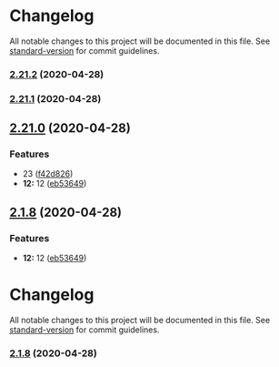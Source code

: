 # Changelog

All notable changes to this project will be documented in this file. See [standard-version](https://github.com/conventional-changelog/standard-version) for commit guidelines.

### [2.21.2](https://github.com/Simon-Bin/vuepress-starter/compare/v2.21.1...v2.21.2) (2020-04-28)

### [2.21.1](https://github.com/Sim-Bin/vuepress-starter/compare/v2.21.0...v2.21.1) (2020-04-28)

## [2.21.0](https://github.com/Wildlifes/vuepress-starter/compare/v2.20.1...v2.21.0) (2020-04-28)


### Features

* 23 ([f42d826](https://github.com/Wildlifes/vuepress-starter/commit/f42d826a67a0c1cd1c50af87d55d7bbc6747121f))
* **12:** 12 ([eb53649](https://github.com/Wildlifes/vuepress-starter/commit/eb53649ba9443223224ae9de7cd9daed2ff39274))

<a name="2.1.8"></a>
## [2.1.8](https://github.com/Wildlifes/vuepress-starter/compare/v2.20.1...v2.1.8) (2020-04-28)


### Features

* **12:** 12 ([eb53649](https://github.com/Wildlifes/vuepress-starter/commit/eb53649))



# Changelog

All notable changes to this project will be documented in this file. See [standard-version](https://github.com/conventional-changelog/standard-version) for commit guidelines.

### [2.1.8](https://github.com/Wildlifes/vuepress-starter/compare/v2.20.1...v2.1.8) (2020-04-28)
